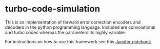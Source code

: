 # turbo-code-simulation

This is an implementation of forward error correction encoders and decoders in the python programming language. Included are convolutional and turbo codes whereas the parameters its highly variable.

For instructions on how to use this framework see this [Jupyter notebook](Showcase.ipynb).
